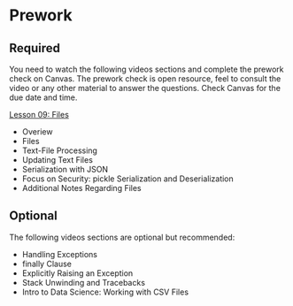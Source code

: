 Prework
======

Required
------


You need to watch the following videos sections and complete the prework check on Canvas. The prework check is open resource, feel to consult the video or any other material to answer the questions. Check Canvas for the due date and time.

[Lesson 09: Files](https://learning.oreilly.com/videos/python-fundamentals/9780135917411/9780135917411-PFLL_Lesson09_00) 

- Overiew
- Files
- Text-File Processing
- Updating Text Files
- Serialization with JSON
- Focus on Security: pickle Serialization and Deserialization
- Additional Notes Regarding Files

Optional
------

The following videos sections are optional but recommended:

- Handling Exceptions
- finally Clause
- Explicitly Raising an Exception
- Stack Unwinding and Tracebacks
- Intro to Data Science: Working with CSV Files

